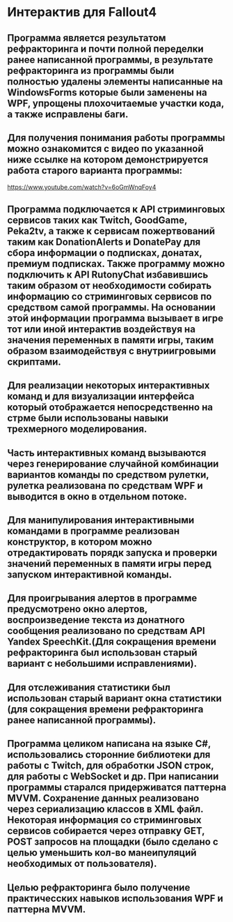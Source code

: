 # Интерактив для Fallout4

## Программа является результатом рефракторинга и почти полной переделки ранее написанной программы, в результате рефракторинга из программы были полностью удалены элементы написанные на WindowsForms которые были заменены на WPF, упрощены плохочитаемые участки кода, а также исправлены баги.

## Для получения понимания работы программы можно ознакомится с видео по указанной ниже ссылке на котором демонстрируется работа старого варианта программы:
https://www.youtube.com/watch?v=6oGmWnqFoy4

## Программа подключается к API стриминговых сервисов таких как Twitch, GoodGame, Peka2tv, а также к сервисам пожертвований таким как DonationAlerts и DonatePay для сбора информации о подписках, донатах, премиум подписках. Также программу можно подключить к API RutonyChat избавившись таким образом от необходимости собирать информацию со стриминговых сервисов по средством самой программы. На основании этой информации программа вызывает в игре тот или иной интерактив воздействуя на значения переменных в памяти игры, таким образом взаимодействуя с внутриигровыми скриптами.
## Для реализации некоторых интерактивных команд и для визуализации интерфейса который отображается непосредственно на стрме были использованы навыки трехмерного моделирования.
## Часть интерактивных команд вызываются через генерирование случайной комбинации вариантов команды по средством рулетки, рулетка реализована по средствам WPF и выводится в окно в отдельном потоке.
## Для манипулирования интерактивными командами в программе реализован конструктор, в котором можно отредактировать порядк запуска и проверки значений переменных в памяти игры перед запуском интерактивной команды.
## Для проигрывания алертов в программе предусмотрено окно алертов, воспроизведение текста из донатного сообщения реализовано по средствам API Yandex SpeechKit.(Для сокращения времени рефракторинга был использован старый вариант с небольшими исправлениями).
## Для отслеживания статистики был использован старый вариант окна статистики (для сокращения времени рефракторинга ранее написанной программы).

## Программа целиком написана на языке C#, использовались сторонние библиотеки для работы с Twitch, для обработки JSON строк, для работы с WebSocket и др. При написании программы старался придерживатся паттерна MVVM. Сохранение данных реализовано через сериализацию классов в XML файл. Некоторая информация со стриминговых сервисов собирается через отправку GET, POST запросов на площадки (было сделано с целью уменьшить кол-во манеипуляций необходимых от пользователя).

## Целью рефракторинга было получение практичесских навыков использования WPF и паттерна MVVM.
